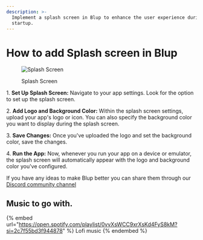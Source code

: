 ```yaml
---
description: >-
  Implement a splash screen in Blup to enhance the user experience during app
  startup.
---
```


# How to add Splash screen in Blup

<figure><img src=".gitbook/assets/logo-.gif" alt="Splash Screen"><figcaption><p>Splash Screen</p></figcaption></figure>

1\. **Set Up Splash Screen:** Navigate to your app settings. Look for the option to set up the splash screen.

2\. **Add Logo and Background Color:** Within the splash screen settings, upload your app's logo or icon. You can also specify the background color you want to display during the splash screen.

3\. **Save Changes:** Once you've uploaded the logo and set the background color, save the changes.

4\. **Run the App:** Now, whenever you run your app on a device or emulator, the splash screen will automatically appear with the logo and background color you've configured.

If you have any ideas to make Blup better you can share them through our [Discord community channel](https://discord.com/channels/940632966093234176/965313562425823303)

## Music to go with.

{% embed url="https://open.spotify.com/playlist/0vvXsWCC9xrXsKd4FyS8kM?si=2c7f55bd3f944878" %}
Lofi music
{% endembed %}
